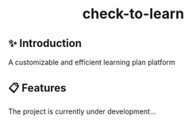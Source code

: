 <div align='center'>
<h1>check-to-learn</h1>
</div>

## ✨ Introduction
A customizable and efficient learning plan platform 
## 📋 Features
The project is currently under development...

